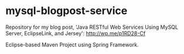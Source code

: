 mysql-blogpost-service
======================

  Repository for my blog post, 'Java RESTful Web Services Using MySQL Server, EclipseLink, and Jersey': http://wp.me/p1RD28-Cf
  
  Eclipse-based Maven Project using Spring Framework.
